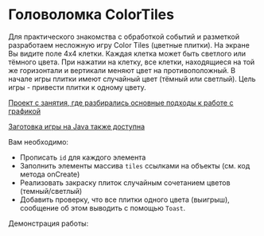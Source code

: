 # Головоломка ColorTiles

Для практического знакомства с обработкой событий и разметкой разработаем несложную игру Color Tiles (цветные плитки). На экране Вы видите поле 4x4 клетки. Каждая клетка может быть светлого или тёмного цвета. При нажатии на клетку, все клетки, находящиеся на той же горизонтали и вертикали меняют цвет на противоположный. В начале игры плитки имеют случайный цвет (тёмный или светлый). Цель игры - привести плитки к одному цвету.

[Проект с занятия, где разбирались основные подходы к работе с графикой](https://github.com/ipetrushin/TestCanvas)

[Заготовка игры на Java также доступна](https://github.com/ipetrushin/ColorTiles)

Вам необходимо:

* Прописать `id` для каждого элемента
* Заполнить элементы массива `tiles` ссылками на объекты (см. код метода onCreate)
* Реализовать закраску плиток случайным сочетанием цветов (темный/светлый)
* Добавить проверку, что все плитки одного цвета (выигрыш), сообщение об этом выводить с помощью `Toast`.

Демонстрация работы:

|      |      |
| ---- | ---- |

